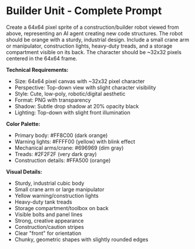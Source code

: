 # Builder Unit - Complete Prompt

Create a 64x64 pixel sprite of a construction/builder robot viewed from above, representing an AI agent creating new code structures. The robot should be orange with a sturdy, industrial design. Include a small crane arm or manipulator, construction lights, heavy-duty treads, and a storage compartment visible on its back. The character should be ~32x32 pixels centered in the 64x64 frame.

**Technical Requirements:**
- Size: 64x64 pixel canvas with ~32x32 pixel character
- Perspective: Top-down view with slight character visibility
- Style: Cute, low-poly, robotic/digital aesthetic
- Format: PNG with transparency
- Shadow: Subtle drop shadow at 20% opacity black
- Lighting: Top-down with slight front illumination

**Color Palette:**
- Primary body: #FF8C00 (dark orange)
- Warning lights: #FFFF00 (yellow) with blink effect
- Mechanical arms/crane: #696969 (dim gray)
- Treads: #2F2F2F (very dark gray)
- Construction details: #FFA500 (orange)

**Visual Details:**
- Sturdy, industrial cubic body
- Small crane arm or large manipulator
- Yellow warning/construction lights
- Heavy-duty tank treads
- Storage compartment/toolbox on back
- Visible bolts and panel lines
- Strong, creative appearance
- Construction/caution stripes
- Clear "front" for orientation
- Chunky, geometric shapes with slightly rounded edges